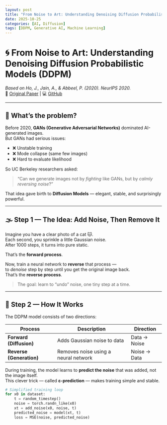 ```yaml
---
layout: post
title: "From Noise to Art: Understanding Denoising Diffusion Probabilistic Models (DDPM)"
date: 2025-10-25
categories: [AI, Diffusion]
tags: [DDPM, Generative AI, Machine Learning]
---
```


# 🌀 From Noise to Art: Understanding Denoising Diffusion Probabilistic Models (DDPM)

*Based on Ho, J., Jain, A., & Abbeel, P. (2020). NeurIPS 2020.*  
📄 [Original Paper](https://arxiv.org/abs/2006.11239) | 💻 [GitHub](https://github.com/hojonathanho/diffusion)

---

## 🎯 What’s the problem?

Before 2020, **GANs (Generative Adversarial Networks)** dominated AI-generated images.  
But GANs had serious issues:
- ❌ Unstable training  
- ❌ Mode collapse (same few images)  
- ❌ Hard to evaluate likelihood  

So UC Berkeley researchers asked:
> “Can we generate images not by *fighting* like GANs, but by *calmly reversing noise*?”

That idea gave birth to **Diffusion Models** — elegant, stable, and surprisingly powerful.

---

## 🌫 Step 1 — The Idea: Add Noise, Then Remove It

Imagine you have a clear photo of a cat 🐱.  
Each second, you sprinkle a little Gaussian noise.  
After 1000 steps, it turns into pure static.  

That’s the **forward process**.

Now, train a neural network to **reverse** that process —  
to *denoise* step by step until you get the original image back.  
That’s the **reverse process**.

> The goal: learn to “undo” noise, one tiny step at a time.

---

## 🧠 Step 2 — How It Works

The DDPM model consists of two directions:

| Process | Description | Direction |
|----------|--------------|------------|
| **Forward (Diffusion)** | Adds Gaussian noise to data | Data → Noise |
| **Reverse (Generation)** | Removes noise using a neural network | Noise → Data |

During training, the model learns to **predict the noise** that was added, not the image itself.  
This clever trick — called **ε-prediction** — makes training simple and stable.

```python
# Simplified training loop
for x0 in dataset:
    t = random_timestep()
    noise = torch.randn_like(x0)
    xt = add_noise(x0, noise, t)
    predicted_noise = model(xt, t)
    loss = MSE(noise, predicted_noise)
